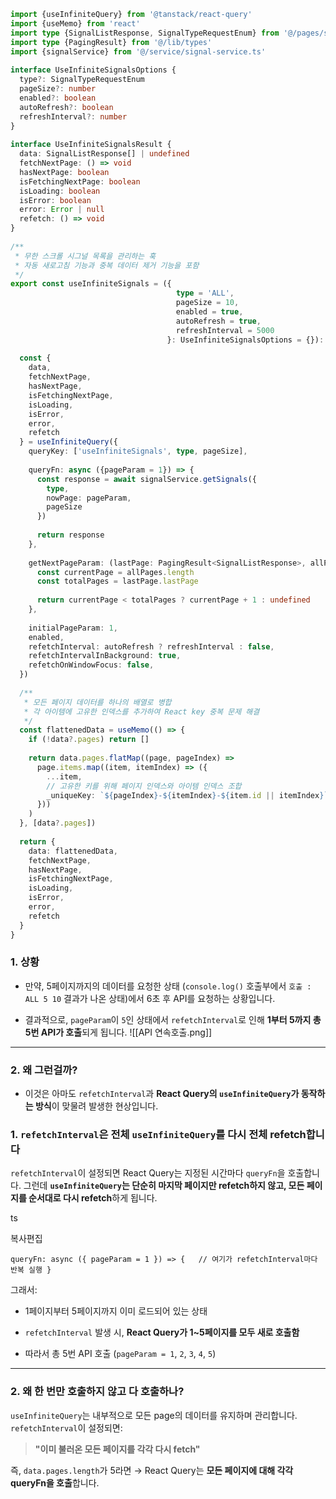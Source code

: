 
```ts
import {useInfiniteQuery} from '@tanstack/react-query'  
import {useMemo} from 'react'  
import type {SignalListResponse, SignalTypeRequestEnum} from '@/pages/signal/types'  
import type {PagingResult} from '@/lib/types'  
import {signalService} from '@/service/signal-service.ts'  
  
interface UseInfiniteSignalsOptions {  
  type?: SignalTypeRequestEnum  
  pageSize?: number  
  enabled?: boolean  
  autoRefresh?: boolean  
  refreshInterval?: number  
}  
  
interface UseInfiniteSignalsResult {  
  data: SignalListResponse[] | undefined  
  fetchNextPage: () => void  
  hasNextPage: boolean  
  isFetchingNextPage: boolean  
  isLoading: boolean  
  isError: boolean  
  error: Error | null  
  refetch: () => void  
}  
  
/**  
 * 무한 스크롤 시그널 목록을 관리하는 훅  
 * 자동 새로고침 기능과 중복 데이터 제거 기능을 포함  
 */  
export const useInfiniteSignals = ({  
                                     type = 'ALL',  
                                     pageSize = 10,  
                                     enabled = true,  
                                     autoRefresh = true,  
                                     refreshInterval = 5000  
                                   }: UseInfiniteSignalsOptions = {}): UseInfiniteSignalsResult => {  
  
  const {  
    data,  
    fetchNextPage,  
    hasNextPage,  
    isFetchingNextPage,  
    isLoading,  
    isError,  
    error,  
    refetch  
  } = useInfiniteQuery({  
    queryKey: ['useInfiniteSignals', type, pageSize],  
  
    queryFn: async ({pageParam = 1}) => {  
      const response = await signalService.getSignals({  
        type,  
        nowPage: pageParam,  
        pageSize  
      })  
  
      return response  
    },  
  
    getNextPageParam: (lastPage: PagingResult<SignalListResponse>, allPages) => {  
      const currentPage = allPages.length  
      const totalPages = lastPage.lastPage  
  
      return currentPage < totalPages ? currentPage + 1 : undefined  
    },  
  
    initialPageParam: 1,  
    enabled,  
    refetchInterval: autoRefresh ? refreshInterval : false,  
    refetchIntervalInBackground: true,  
    refetchOnWindowFocus: false,  
  })  
  
  /**  
   * 모든 페이지 데이터를 하나의 배열로 병합  
   * 각 아이템에 고유한 인덱스를 추가하여 React key 중복 문제 해결  
   */  
  const flattenedData = useMemo(() => {  
    if (!data?.pages) return []  
  
    return data.pages.flatMap((page, pageIndex) =>  
      page.items.map((item, itemIndex) => ({  
        ...item,  
        // 고유한 키를 위해 페이지 인덱스와 아이템 인덱스 조합  
        _uniqueKey: `${pageIndex}-${itemIndex}-${item.id || itemIndex}`,  
      }))  
    )  
  }, [data?.pages])  
  
  return {  
    data: flattenedData,  
    fetchNextPage,  
    hasNextPage,  
    isFetchingNextPage,  
    isLoading,  
    isError,  
    error,  
    refetch  
  }  
}
```
### 1. 상황

- 만약, 5페이지까지의 데이터를 요청한 상태 (`console.log()` 호출부에서 `호출 :  ALL 5 10` 결과가 나온 상태)에서 6초 후 API를 요청하는 상황입니다.

- 결과적으로, `pageParam`이 `5`인 상태에서 `refetchInterval`로 인해 **1부터 5까지 총 5번 API가 호출**되게 됩니다. 
![[API 연속호출.png]]

---
### 2. 왜 그런걸까?

- 이것은 아마도 `refetchInterval`과 **React Query의 `useInfiniteQuery`가 동작하는 방식**이 맞물려 발생한 현상입니다.


### 1. `refetchInterval`은 전체 `useInfiniteQuery`를 다시 **전체 refetch**합니다

`refetchInterval`이 설정되면 React Query는 지정된 시간마다 `queryFn`을 호출합니다. 그런데 **`useInfiniteQuery`는 단순히 마지막 페이지만 refetch하지 않고, 모든 페이지를 순서대로 다시 refetch**하게 됩니다.

ts

복사편집

`queryFn: async ({ pageParam = 1 }) => {   // 여기가 refetchInterval마다 반복 실행 }`

그래서:

- 1페이지부터 5페이지까지 이미 로드되어 있는 상태
    
- `refetchInterval` 발생 시, **React Query가 1~5페이지를 모두 새로 호출함**
    
- 따라서 총 5번 API 호출 (`pageParam = 1`, `2`, `3`, `4`, `5`)
    

---

### 2. 왜 한 번만 호출하지 않고 다 호출하나?

`useInfiniteQuery`는 내부적으로 모든 page의 데이터를 유지하며 관리합니다. `refetchInterval`이 설정되면:

> **"이미 불러온 모든 페이지를 각각 다시 fetch"**

즉, `data.pages.length`가 5라면 → React Query는 **모든 페이지에 대해 각각 queryFn을 호출**합니다.